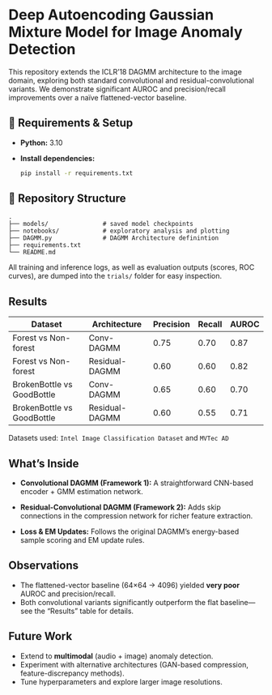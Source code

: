 # Deep Autoencoding Gaussian Mixture Model for Image Anomaly Detection

This repository extends the ICLR’18 DAGMM architecture to the image domain, exploring both standard convolutional and residual-convolutional variants. We demonstrate significant AUROC and precision/recall improvements over a naïve flattened-vector baseline.

## 🔧 Requirements & Setup

* **Python:** 3.10
* **Install dependencies:**

  ```bash
  pip install -r requirements.txt
  ```

## 📂 Repository Structure

```
.
├── models/               # saved model checkpoints
├── notebooks/            # exploratory analysis and plotting
├── DAGMM.py              # DAGMM Architecture definintion
├── requirements.txt
└── README.md
```

All training and inference logs, as well as evaluation outputs (scores, ROC curves), are dumped into the `trials/` folder for easy inspection.

## Results

| Dataset                            | Architecture   | Precision | Recall | AUROC |
| ---------------------------------- | -------------- | --------- | ------ | ----- |
|  Forest vs Non-forest | Conv-DAGMM     | 0.75      | 0.70   | 0.87  |
|         Forest vs Non-forest | Residual-DAGMM     | 0.60      | 0.60   | 0.82  |
|  BrokenBottle vs GoodBottle | Conv-DAGMM     | 0.65      | 0.60   | 0.70  |
| BrokenBottle vs GoodBottle | Residual-DAGMM | 0.60      | 0.55   | 0.71  |

Datasets used: ```Intel Image Classification Dataset``` and ```MVTec AD```

## What’s Inside

* **Convolutional DAGMM (Framework 1):**
  A straightforward CNN-based encoder + GMM estimation network.

* **Residual-Convolutional DAGMM (Framework 2):**
  Adds skip connections in the compression network for richer feature extraction.

* **Loss & EM Updates:**
  Follows the original DAGMM’s energy-based sample scoring and EM update rules.

## Observations

* The flattened-vector baseline (64×64 → 4096) yielded **very poor** AUROC and precision/recall.
* Both convolutional variants significantly outperform the flat baseline—see the “Results” table for details.

## Future Work

* Extend to **multimodal** (audio + image) anomaly detection.
* Experiment with alternative architectures (GAN-based compression, feature-discrepancy methods).
* Tune hyperparameters and explore larger image resolutions.
